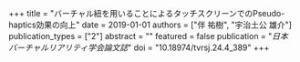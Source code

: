 +++
title = "バーチャル紐を用いることによるタッチスクリーンでのPseudo-haptics効果の向上"
date = 2019-01-01
authors = ["伴 祐樹", "宇治土公 雄介"]
publication_types = ["2"]
abstract = ""
featured = false
publication = "*日本バーチャルリアリティ学会論文誌*"
doi = "10.18974/tvrsj.24.4_389"
+++

